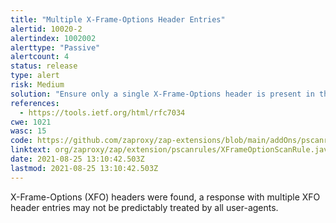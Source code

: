 ```yaml
---
title: "Multiple X-Frame-Options Header Entries"
alertid: 10020-2
alertindex: 1002002
alerttype: "Passive"
alertcount: 4
status: release
type: alert
risk: Medium
solution: "Ensure only a single X-Frame-Options header is present in the response."
references:
  - https://tools.ietf.org/html/rfc7034
cwe: 1021
wasc: 15
code: https://github.com/zaproxy/zap-extensions/blob/main/addOns/pscanrules/src/main/java/org/zaproxy/zap/extension/pscanrules/XFrameOptionScanRule.java
linktext: org/zaproxy/zap/extension/pscanrules/XFrameOptionScanRule.java
date: 2021-08-25 13:10:42.503Z
lastmod: 2021-08-25 13:10:42.503Z
---
```


X-Frame-Options (XFO) headers were found, a response with multiple XFO header entries may not be predictably treated by all user-agents.
